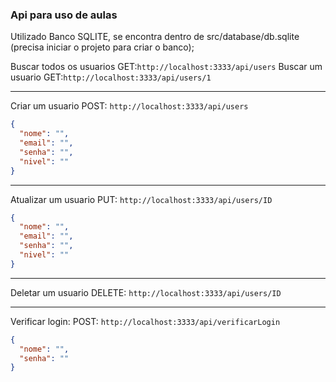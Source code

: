 ### Api para uso de aulas

Utilizado Banco SQLITE, se encontra dentro de src/database/db.sqlite (precisa iniciar o projeto para criar o banco);

Buscar todos os usuarios GET:`http://localhost:3333/api/users`
Buscar um usuario GET:`http://localhost:3333/api/users/1`

---

Criar um usuario POST: `http://localhost:3333/api/users`

```json
{
  "nome": "",
  "email": "",
  "senha": "",
  "nivel": ""
}
```

---

Atualizar um usuario PUT: `http://localhost:3333/api/users/ID`

```json
{
  "nome": "",
  "email": "",
  "senha": "",
  "nivel": ""
}
```

---

Deletar um usuario DELETE: `http://localhost:3333/api/users/ID`

---

Verificar login: POST: `http://localhost:3333/api/verificarLogin`
```json
{
  "nome": "",
  "senha": ""
}
```